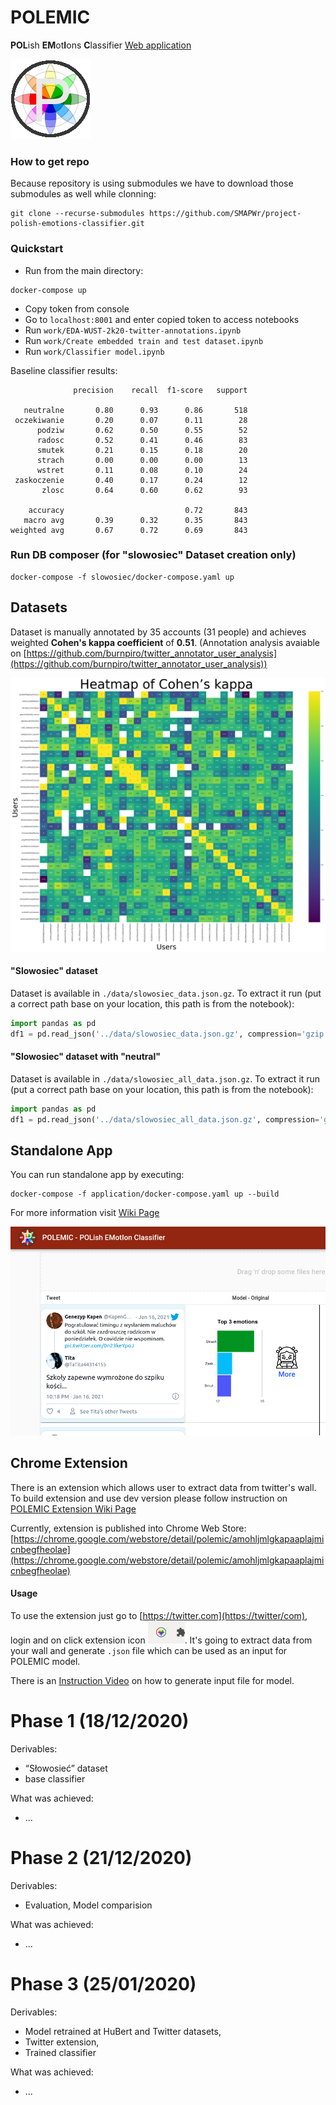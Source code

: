 # POLEMIC 
**POL**ish **EM**ot**I**ons **C**lassifier [Web application](https://smapwr.github.io/project-polish-emotions-classifier/)

![](./images/128x128.png)

### How to get repo

Because repository is using submodules we have to download those submodules as well while clonning:

```shell
git clone --recurse-submodules https://github.com/SMAPWr/project-polish-emotions-classifier.git
```

### Quickstart

- Run from the main directory:
```shell
docker-compose up
```

- Copy token from console
- Go to `localhost:8001` and enter copied token to access notebooks
- Run `work/EDA-WUST-2k20-twitter-annotations.ipynb`
- Run `work/Create embedded train and test dataset.ipynb`
- Run `work/Classifier model.ipynb`

Baseline classifier results:
```
              precision    recall  f1-score   support

   neutralne       0.80      0.93      0.86       518
 oczekiwanie       0.20      0.07      0.11        28
      podziw       0.62      0.50      0.55        52
      radosc       0.52      0.41      0.46        83
      smutek       0.21      0.15      0.18        20
      strach       0.00      0.00      0.00        13
      wstret       0.11      0.08      0.10        24
 zaskoczenie       0.40      0.17      0.24        12
       zlosc       0.64      0.60      0.62        93

    accuracy                           0.72       843
   macro avg       0.39      0.32      0.35       843
weighted avg       0.67      0.72      0.69       843
```

### Run DB composer (for "slowosiec" Dataset creation only)

```shell
docker-compose -f slowosiec/docker-compose.yaml up
```

## Datasets

Dataset is manually annotated by 35 accounts (31 people) and achieves weighted **Cohen's kappa coefficient** of **0.51**. (Annotation analysis avaiable on [https://github.com/burnpiro/twitter_annotator_user_analysis](https://github.com/burnpiro/twitter_annotator_user_analysis))

![](./images/cohen_heatmap.png)

#### "Slowosiec" dataset

Dataset is available in `./data/slowosiec_data.json.gz`. To extract it run (put a correct path base on your location, this path is from the notebook):
```python
import pandas as pd
df1 = pd.read_json('../data/slowosiec_data.json.gz', compression='gzip')
```

#### "Slowosiec" dataset with "neutral"

Dataset is available in `./data/slowosiec_all_data.json.gz`. To extract it run (put a correct path base on your location, this path is from the notebook):

```python
import pandas as pd
df1 = pd.read_json('../data/slowosiec_all_data.json.gz', compression='gzip')
```

## Standalone App

You can run standalone app by executing:

```shell
docker-compose -f application/docker-compose.yaml up --build
```

For more information visit [Wiki Page](https://github.com/SMAPWr/project-polish-emotions-classifier/wiki/Standalone-Application)

![Application Example](./app-example.png)

## Chrome Extension

There is an extension which allows user to extract data from twitter's wall. To build extension and use dev version please follow instruction on [POLEMIC Extension Wiki Page](https://github.com/SMAPWr/project-polish-emotions-classifier/wiki/Chrome-Extension)

Currently, extension is published into Chrome Web Store:
[https://chrome.google.com/webstore/detail/polemic/amohljmlgkapaaplajmicnbegfheolae](https://chrome.google.com/webstore/detail/polemic/amohljmlgkapaaplajmicnbegfheolae)

#### Usage

To use the extension just go to [https://twitter.com](https://twitter/com), login and on click extension icon ![](./images/icon.png). It's going to extract data from your wall and generate `.json` file which can be used as an input for POLEMIC model.

There is an [Instruction Video](https://www.youtube.com/watch?v=3VIkQ7kCEXI) on how to generate input file for model.

# Phase 1 (18/12/2020)

Derivables:
- “Słowosieć” dataset
- base classifier

What was achieved:
- ...


# Phase 2 (21/12/2020)

Derivables:
- Evaluation, Model comparision

What was achieved:
- ...


# Phase 3 (25/01/2020)

Derivables:
- Model retrained at HuBert and Twitter datasets, 
- Twitter extension, 
- Trained classifier

What was achieved:
- ...
